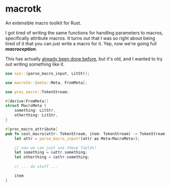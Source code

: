 # macrotk
An extensible macro toolkit for Rust.

I got tired of writing the same functions for handling parameters to macros,
specifically attribute macros. It turns out that I was so right about being
tired of it that you can just write a macro for it. Yep, now we're going full
***macroception***.

This has actually [already been done before](https://crates.io/crates/devise),
but it's old, and I wanted to try out writing something like it.

```rust
use syn::{parse_macro_input, LitStr};

use macrotk::{meta::Meta, FromMeta};

use proc_macro::TokenStream;

#[derive(FromMeta)]
struct MacroMeta {
    something: LitStr,
    otherthing: LitStr,
}

#[proc_macro_attribute]
pub fn cool_macro(attr: TokenStream, item: TokenStream) -> TokenStream {
    let attr = parse_macro_input!(attr as Meta<MacroMeta>);

    // now we can just use these fields!
    let something = &attr.something;
    let otherthing = &attr.something;
    
    // ... do stuff ...

    item
}
```

